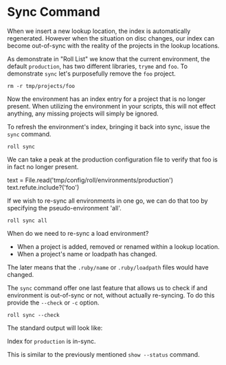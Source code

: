 # Sync Command

When we insert a new lookup location, the index is automatically regenerated.
However when the situation on disc changes, our index can become out-of-sync
with the reality of the projects in the lookup locations.

As demonstrate in "Roll List" we know that the current environment, the default
`production`, has two different libraries, `tryme` and `foo`. To demonstrate
`sync` let's purposefully remove the `foo` project.

  `rm -r tmp/projects/foo`

Now the environment has an index entry for a project that is no longer present.
When utilizing the environment in your scripts, this will not effect anything,
any missing projects will simply be ignored. 

To refresh the environment's index, bringing it back into sync, issue the `sync`
command.

  `roll sync`

We can take a peak at the production configuration file to verify that foo
is in fact no longer present.

  text = File.read('tmp/config/roll/environments/production')
  text.refute.include?('foo')

If we wish to re-sync all environments in one go, we can do that too by 
specifying the pseudo-environment 'all'.

  `roll sync all`

When do we need to re-sync a load environment? 

* When a project is added, removed or renamed within a lookup location.
* When a project's name or loadpath has changed.

The later means that the `.ruby/name` or `.ruby/loadpath` files would
have changed.

The `sync` command offer one last feature that allows us to check if
and environment is out-of-sync or not, without actually re-syncing.
To do this provide the `--check` or `-c` option.

  `roll sync --check`

The standard output will look like:

  Index for `production` is in-sync.

This is similar to the previously mentioned `show --status` command.

